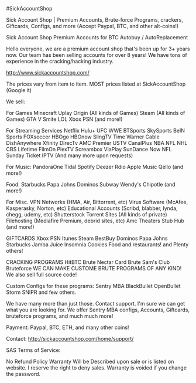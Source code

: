#SickAccountShop

Sick Account Shop | Premium Accounts, Brute-force Programs, crackers, Giftcards, Configs, and more (Accept Paypal, BTC, and other alt-coins!)

Sick Account Shop Premium Accounts for BTC Autobuy / AutoReplacement

Hello everyone, we are a premium account shop that's been up for 3+ years now. Our team has been selling accounts for over 8 years! We have tons of experience in the cracking/hacking industry.

http://www.sickaccountshop.com/

The prices vary from item to item. MOST prices listed at SickAccountShop (Google it)

We sell:

For Games
Minecraft
Uplay
Origin (All kinds of Games)
Steam (All kinds of Games)
GTA V
Smite
LOL
Xbox
PSN
(and more!)


For Streaming Services
Netflix
Hulu+
UFC
WWE
BTSports
SkySports
BeIN Sports
FOXsoccer
HBOgo
HBOnow
SlingTV
Time Warner Cable
DishAnywhere
Xfinity
DirecTv
AMC Premier
USTV
CanalPlus
NBA
NFL
NHL
CBS
Lifetime
FilmOn
PlexTV
Screambox
ViaPlay
SunDance Now
NFL Sunday Ticket
IPTV
(And many more upon requests)

For Music:
PandoraOne
Tidal
Spotify
Deezer
Rdio
Apple Music
Qello
(and more!)

Food:
Starbucks
Papa Johns
Dominos
Subway
Wendy's 
Chipotle
(and more!)

For Misc.
VPN Networks (HMA, Air, Bittorrent, etc)
Virus Software (McAfee, Kasperasky, Norton, etc)
Educational Accounts (Scribd, blabber, lynda, chegg, udemy, etc)
Shutterstock
Torrent Sites (All kinds of private)
Filehosting (Mediafire Premium, debrid sites, etc)
Amc Theaters
Stub Hub
(and more!)

GIFTCARDS
Xbox
PSN
Itunes
Steam
BestBuy
Dominos
Papa Johns
Starbucks
Jamba Juice
Insomnia Cookies
Food and restaurants!
and Plenty others!

CRACKING PROGRAMS
HitBTC Brute
Nectar Card Brute
Sam's Club Bruteforce
WE CAN MAKE CUSTOME BRUTE PROGRAMS OF ANY KIND!
We also sell full source code!

Custom Configs for these programs:
Sentry MBA
BlackBullet
OpenBullet
Storm
SNIPR
and few others.

We have many more than just those. Contact support. I'm sure we can get what you are looking for.
We offer Sentry MBA configs, Accounts, Giftcards, bruteforce programs, and much much more!

Payment:
Paypal, BTC, ETH, and many other coins!

Contact:
http://sickaccountshop.com/home/support/


SAS Terms of Service:

No Refund Policy
Warranty Will be Described upon sale or is listed on website.
I reserve the right to deny sales.
Warranty is voided if you change the password.
